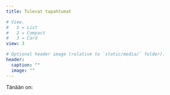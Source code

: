 ```yaml
---
title: Tulevat tapahtumat

# View.
#   1 = List
#   2 = Compact
#   3 = Card
view: 3

# Optional header image (relative to `static/media/` folder).
header:
  caption: ""
  image: ""
---
```

Tänään on:
<h3> <span id="date"></span></h3>
<script type="text/javascript" language="javascript">
n =  new Date();
y = n.getFullYear();
m = n.getMonth() + 1;
d = n.getDate();
document.getElementById("date").innerHTML = d  + "." + m + "." + y;
</script>